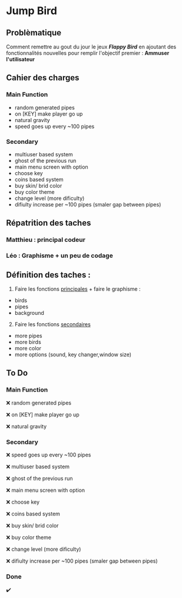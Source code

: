 # Jump Bird

## Problèmatique

Comment remettre au gout du jour le jeux **_Flappy Bird_** en ajoutant des fonctionnalités nouvelles pour remplir l'objectif premier : **Ammuser l'utilisateur**

## Cahier des charges

### Main Function
- random generated pipes
- on [KEY] make player go up
- natural gravity
- speed goes up every ~100 pipes

### Secondary

- multiuser based system
- ghost of the previous run
- main menu screen with option
- choose key
- coins based system
- buy skin/ brid color
- buy color theme
- change level (more dificulty)
- difiulty increase per ~100 pipes (smaler gap between pipes)

## Répatrition des taches
### **Matthieu** : principal codeur
### **Léo** : Graphisme + un peu de codage

## Définition des taches :
1. Faire les fonctions [principales](../Projet/README.MD#to-do) + faire le graphisme : 
- birds
- pipes
- background

2. Faire les fonctions [secondaires](../Projet/README.MD#to-do)
- more pipes
- more birds
- more color
- more options (sound, key changer,window size)


## To Do
### Main Function
❌ random generated pipes

❌ on [KEY] make player go up

❌ natural gravity

### Secondary
❌ speed goes up every ~100 pipes

❌ multiuser based system

❌ ghost of the previous run

❌ main menu screen with option

❌ choose key

❌ coins based system

❌ buy skin/ brid color

❌ buy color theme

❌ change level (more dificulty)

❌ difiulty increase per ~100 pipes (smaler gap between pipes)

### Done
✔️